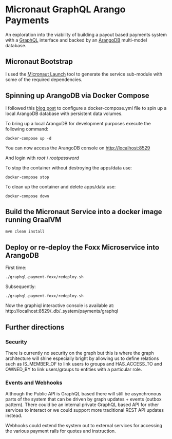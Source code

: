 # Micronaut GraphQL Arango Payments
An exploration into the viability of building a payout based payments system 
with a [GraphQL](https://graphql.org) interface and backed by an [ArangoDB](https://www.arangodb.com) multi-model database.

## Micronaut Bootstrap
I used the [Micronaut Launch](https://micronaut.io/launch/) tool to generate the 
service sub-module with some of the required dependencies.

## Spinning up ArangoDB via Docker Compose
I followed this [blog post](https://dev.to/sonyarianto/how-to-spin-arangodb-server-with-docker-and-docker-compose-3c00)
to configure a docker-compose.yml file to spin up a local ArangoDB database with persistent data volumes.

To bring up a local ArangoDB for development purposes execute the following command:

    docker-compose up -d
    
You can now access the ArangoDB console on [http://localhost:8529](http://localhost:8529)

And login with *root* / *rootpassword*

To stop the container without destroying the apps/data use:

    docker-compose stop
    
To clean up the container and delete apps/data use:

    docker-compose down
    
## Build the Micronaut Service into a docker image running GraalVM

    mvn clean install
    
## Deploy or re-deploy the Foxx Microservice into ArangoDB

First time:

    ./graphql-payment-foxx/redeploy.sh
    
Subsequently:

    ./graphql-payment-foxx/redeploy.sh
    
Now the graphiql interactive console is available at: http://localhost:8529/_db/_system/payments/graphql
    


## Further directions


### Security
There is currently no security on the graph but this is where the graph 
architecture will shine especially bright by allowing us to define 
relations such as IS_MEMBER_OF to link users to groups and HAS_ACCESS_TO 
and OWNED_BY to link users/groups to entities with a particular role.

### Events and Webhooks
Although the Public API is GraphQL based there will still be asynchronous parts of the
system that can be driven by graph updates + events (outbox pattern).
There could be an internal private GraphQL based API for other services to
interact or we could support more traditional REST API updates instead.

Webhooks could extend the system out to external services for accessing the
various payment rails for quotes and instruction.
        

